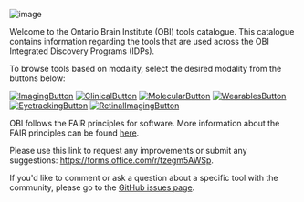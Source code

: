![image](https://user-images.githubusercontent.com/107212980/176284819-f6d572d7-e471-4100-92a8-43f96766cba4.png)

Welcome to the Ontario Brain Institute (OBI) tools catalogue. This catalogue contains information regarding the tools that are used across the OBI Integrated Discovery Programs (IDPs). 

To browse tools based on modality, select the desired modality from the buttons below:

[![ImagingButton](https://user-images.githubusercontent.com/107212980/184239704-44c0604b-4c05-4c2b-8da5-aad4d8d89a7b.PNG)](ImagingTools.md)
[![ClinicalButton](https://user-images.githubusercontent.com/107212980/184238715-a245fc35-eae4-47ef-af75-347ab98f2999.PNG)](ClinicalTools.md)
[![MolecularButton](https://user-images.githubusercontent.com/107212980/184239278-bc7f9162-0a09-4afd-b2dd-79504658332e.PNG)](MolecularTools.md)
[![WearablesButton](https://user-images.githubusercontent.com/107212980/184240027-768bd039-28a2-4175-ad1a-5234a67f1bb3.PNG)](WearableTools.md)
[![EyetrackingButton](https://user-images.githubusercontent.com/107212980/184240805-cd6a32ab-a941-4400-80a1-837c00b2c8d3.PNG)](EyeTrackingTools.md)
[![RetinalImagingButton](https://user-images.githubusercontent.com/107212980/184241317-d6af8404-b5ad-4b3c-a578-f48c4bae5bda.PNG)](RetinalImagingTools.md)

OBI follows the FAIR principles for software. More information about the FAIR principles can be found [here](FAIR.md).

Please use this link to request any improvements or submit any suggestions: https://forms.office.com/r/tzegm5AWSp. 

If you'd like to comment or ask a question about a specific tool with the community, please go to the [GitHub issues page](https://github.com/Brain-Institute/neuroscience-software-catalogue/issues).
